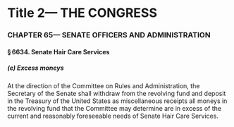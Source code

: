 
# Title 2— THE CONGRESS
### CHAPTER 65— SENATE OFFICERS AND ADMINISTRATION
#### § 6634. Senate Hair Care Services
##### (e) Excess moneys

At the direction of the Committee on Rules and Administration, the Secretary of the Senate shall withdraw from the revolving fund and deposit in the Treasury of the United States as miscellaneous receipts all moneys in the revolving fund that the Committee may determine are in excess of the current and reasonably foreseeable needs of Senate Hair Care Services.
